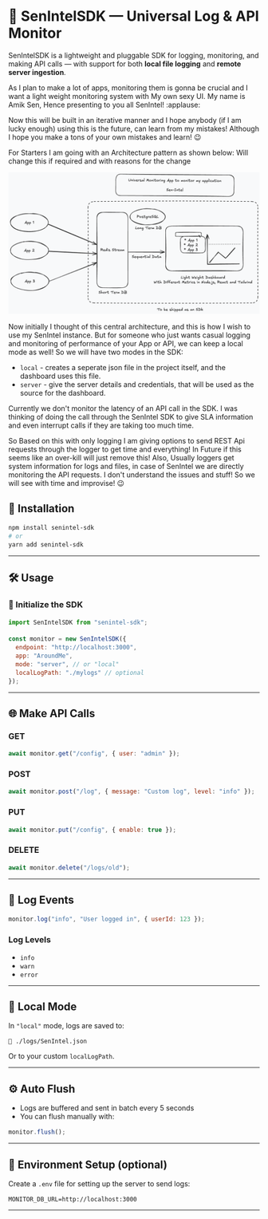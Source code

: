 # 📡 SenIntelSDK — Universal Log & API Monitor

SenIntelSDK is a lightweight and pluggable SDK for logging, monitoring, and making API calls — with support for both **local file logging** and **remote server ingestion**.

As I plan to make a lot of apps, monitoring them is gonna be crucial and I want a light weight monitoring system with My own sexy UI. My name is Amik Sen, Hence presenting to you all SenIntel! :applause:

Now this will be built in an iterative manner and I hope anybody (if I am lucky enough) using this is the future, can learn from my mistakes!
Although I hope you make a tons of your own mistakes and learn! :wink:

For Starters I am going with an Architecture pattern as shown below:
Will change this if required and with reasons for the change

![SenIntel Initial Architecture](./Documentation/SenIntel.png)

Now initially I thought of this central architecture, and this is how I wish to use my SenIntel instance.
But for someone who just wants casual logging and monitoring of performance of your App or API, we can keep a local mode as well! 
So we will have two modes in the SDK:
- `local` - creates a seperate json file in the project itself, and the dashboard uses this file.
- `server` - give the server details and credentials, that will be used as the source for the dashboard.

Currently we don't monitor the latency of an API call in the SDK. 
I was thinking of doing the call through the SenIntel SDK to give SLA information and even interrupt calls if they are taking too much time.

So Based on this with only logging I am giving options to send REST Api requests through the logger to get time and everything! 
In Future if this seems like an over-kill will just remove this!
Also, Usually loggers get system information for logs and files, in case of SenIntel we are directly monitoring the API requests.
I don't understand the issues and stuff! So we will see with time and improvise! :wink:

## 🚀 Installation

```bash
npm install senintel-sdk
# or
yarn add senintel-sdk
```

---

## 🛠️ Usage

### 🔧 Initialize the SDK

```js
import SenIntelSDK from "senintel-sdk";

const monitor = new SenIntelSDK({
  endpoint: "http://localhost:3000",
  app: "AroundMe",
  mode: "server", // or "local"
  localLogPath: "./mylogs" // optional
});
```

---

## 🌐 Make API Calls

### GET

```js
await monitor.get("/config", { user: "admin" });
```

### POST

```js
await monitor.post("/log", { message: "Custom log", level: "info" });
```

### PUT

```js
await monitor.put("/config", { enable: true });
```

### DELETE

```js
await monitor.delete("/logs/old");
```

---

## 📝 Log Events

```js
monitor.log("info", "User logged in", { userId: 123 });
```

### Log Levels
- `info`
- `warn`
- `error`

---

## 💾 Local Mode

In `"local"` mode, logs are saved to:

```
📁 ./logs/SenIntel.json
```

Or to your custom `localLogPath`.

---

## ⚙️ Auto Flush

- Logs are buffered and sent in batch every 5 seconds
- You can flush manually with:

```js
monitor.flush();
```

---

## 🔐 Environment Setup (optional)

Create a `.env` file for setting up the server to send logs:

```env
MONITOR_DB_URL=http://localhost:3000
```

---

